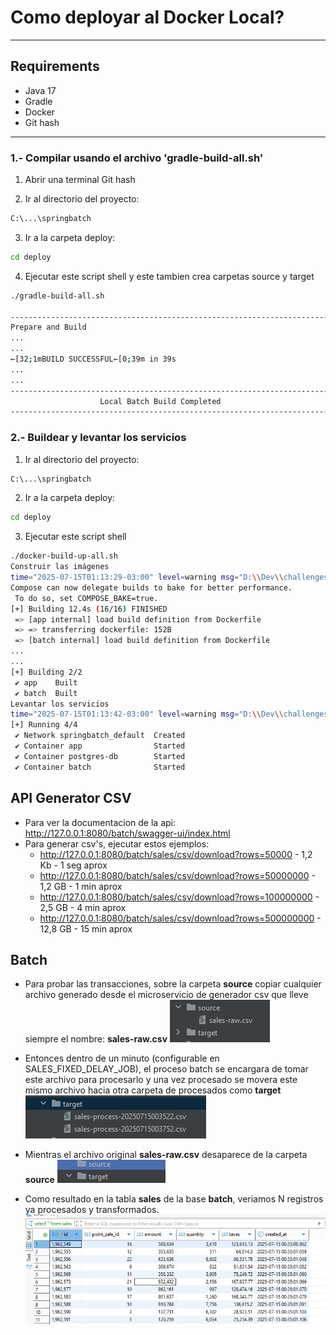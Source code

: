 # Como deployar al Docker Local?

---


## Requirements
- Java 17
- Gradle
- Docker 
- Git hash
---

### 1.- Compilar usando el archivo 'gradle-build-all.sh'
1) Abrir una terminal Git hash

2) Ir al directorio del proyecto:
```bash
C:\...\springbatch
```

3) Ir a la carpeta deploy:
```bash
cd deploy
```

4) Ejecutar este script shell y este tambien crea carpetas source y target
```bash
./gradle-build-all.sh 

-----------------------------------------------------------------------
Prepare and Build
...
...
←[32;1mBUILD SUCCESSFUL←[0;39m in 39s
...
...
-----------------------------------------------------------------------
                    Local Batch Build Completed
-----------------------------------------------------------------------
```

### 2.- Buildear y levantar los servicios
1) Ir al directorio del proyecto:
```bash
C:\...\springbatch
```

2) Ir a la carpeta deploy:
```bash
cd deploy
```

3) Ejecutar este script shell
```bash
./docker-build-up-all.sh
Construir las imágenes
time="2025-07-15T01:13:29-03:00" level=warning msg="D:\\Dev\\challenges\\accenture\\springbatch\\docker-compose.yml: the attribute `version` is obsolete, it will be ignored, please remove it to avoid potential confusion"
Compose can now delegate builds to bake for better performance.
 To do so, set COMPOSE_BAKE=true.
[+] Building 12.4s (16/16) FINISHED                                                                                                                                                                                docker:desktop-linux
 => [app internal] load build definition from Dockerfile                                                                                                                                                                           0.2s
 => => transferring dockerfile: 152B                                                                                                                                                                                               0.2s
 => [batch internal] load build definition from Dockerfile 
...
...
[+] Building 2/2
 ✔ app    Built                                                                                                                                                                                                                    0.0s
 ✔ batch  Built 
Levantar los servicios
time="2025-07-15T01:13:42-03:00" level=warning msg="D:\\Dev\\challenges\\accenture\\springbatch\\docker-compose.yml: the attribute `version` is obsolete, it will be ignored, please remove it to avoid potential confusion"
[+] Running 4/4
 ✔ Network springbatch_default  Created                                                                                                                                                                                            0.1s
 ✔ Container app                Started                                                                                                                                                                                            1.1s
 ✔ Container postgres-db        Started                                                                                                                                                                                            1.2s
 ✔ Container batch              Started  
```

## API Generator CSV

- Para ver la documentacion de la api: http://127.0.0.1:8080/batch/swagger-ui/index.html
- Para generar csv's, ejecutar estos ejemplos:
   - http://127.0.0.1:8080/batch/sales/csv/download?rows=50000 - 1,2 Kb - 1 seg aprox
   - http://127.0.0.1:8080/batch/sales/csv/download?rows=50000000 - 1,2 GB - 1 min aprox
   - http://127.0.0.1:8080/batch/sales/csv/download?rows=100000000 - 2,5 GB - 4 min aprox
   - http://127.0.0.1:8080/batch/sales/csv/download?rows=500000000 - 12,8 GB - 15 min aprox

## Batch

- Para probar las transacciones, sobre la carpeta **source** copiar cualquier archivo generado desde el microservicio de generador csv que lleve siempre el nombre: **sales-raw.csv**
  ![img.png](images/folder_source.png)


- Entonces dentro de un minuto (configurable en SALES_FIXED_DELAY_JOB), el proceso batch se encargara de tomar este archivo para procesarlo y
  una vez procesado se movera este mismo archivo hacia otra carpeta de procesados como **target**
  ![img.png](images/folder_target.png)


- Mientras el archivo original **sales-raw.csv** desaparece de la carpeta **source**
  ![img.png](images/folder_source_empty.png)


- Como resultado en la tabla **sales** de la base **batch**, veriamos N registros ya procesados y transformados.
  ![img.png](images/postgresql.png)
  